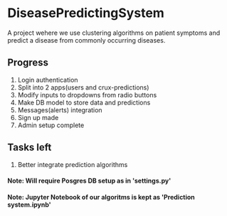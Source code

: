 # DiseasePredictingSystem
A project wehere we use clustering algorithms on patient symptoms and predict a disease from commonly occurring diseases.

## Progress
1. Login authentication
2. Split into 2 apps(users and crux-predictions)
4. Modify inputs to dropdowns from radio buttons
5. Make DB model to store data and predictions
6. Messages(alerts) integration
7. Sign up made
8. Admin setup complete

## Tasks left
1. Better integrate prediction algorithms

#### Note: Will require Posgres DB setup as in 'settings.py'
#### Note: Jupyter Notebook of our algoritms is kept as 'Prediction system.ipynb'